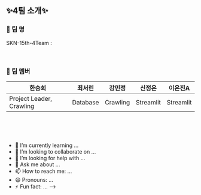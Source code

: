 ## ✨4팀 소개✨
### 📌 팀 명
SKN-15th-4Team :

<br/>

### 📌 팀 멤버
| 한승희 | 최서린 | 강민정 | 신정은 | 이은진A |
|--|--|--|--|--|
| Project Leader, Crawling| Database | Crawling | Streamlit | Streamlit |



<br/><br/><br/>
- 🌱 I’m currently learning ...
- 👯 I’m looking to collaborate on ...
- 🤔 I’m looking for help with ...
- 💬 Ask me about ...
- 📫 How to reach me: ...
- 😄 Pronouns: ...
- ⚡ Fun fact: ...
-->

